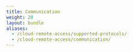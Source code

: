 ```yaml
---
title: Communication
weight: 20
layout: bundle
aliases:
  - /cloud-remote-access/supported-protocols/
  - /cloud-remote-access/communication/
---
```

